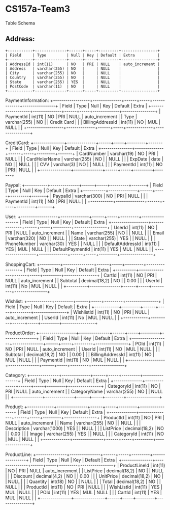 # CS157a-Team3

Table Schema  
  
Address:  
---
```
+-----------+--------------+------+-----+---------+----------------+
| Field     | Type         | Null | Key | Default | Extra          |
+-----------+--------------+------+-----+---------+----------------+
| AddressId | int(11)      | NO   | PRI | NULL    | auto_increment |
| Address   | varchar(255) | NO   |     | NULL    |                |
| City      | varchar(255) | NO   |     | NULL    |                |
| Country   | varchar(255) | NO   |     | NULL    |                |
| State     | varchar(255) | YES  |     | NULL    |                |
| PostCode  | varchar(11)  | NO   |     | NULL    |                |
+-----------+--------------+------+-----+---------+----------------+
```

PaymentInformation:
+------------------+--------------+------+-----+-------------+----------------+
| Field            | Type         | Null | Key | Default     | Extra          |
+------------------+--------------+------+-----+-------------+----------------+
| PaymentId        | int(11)      | NO   | PRI | NULL        | auto_increment |
| Type             | varchar(255) | NO   |     | Credit Card |                |
| BillingAddressId | int(11)      | NO   | MUL | NULL        |                |
+------------------+--------------+------+-----+-------------+----------------+

CreditCard:
+---------------+--------------+------+-----+---------+-------+
| Field         | Type         | Null | Key | Default | Extra |
+---------------+--------------+------+-----+---------+-------+
| CardNumber    | varchar(19)  | NO   | PRI | NULL    |       |
| CardHolerName | varchar(255) | NO   |     | NULL    |       |
| ExpDate       | date         | NO   |     | NULL    |       |
| CVV           | varchar(3)   | NO   |     | NULL    |       |
| PaymentId     | int(11)      | NO   | PRI | NULL    |       |
+---------------+--------------+------+-----+---------+-------+

Paypal:
+-----------+--------------+------+-----+---------+-------+
| Field     | Type         | Null | Key | Default | Extra |
+-----------+--------------+------+-----+---------+-------+
| PaypalId  | varchar(300) | NO   | PRI | NULL    |       |
| PaymentId | int(11)      | NO   | PRI | NULL    |       |
+-----------+--------------+------+-----+---------+-------+

User:
+------------------+--------------+------+-----+---------+----------------+
| Field            | Type         | Null | Key | Default | Extra          |
+------------------+--------------+------+-----+---------+----------------+
| UserId           | int(11)      | NO   | PRI | NULL    | auto_increment |
| Name             | varchar(255) | NO   |     | NULL    |                |
| Email            | varchar(320) | NO   |     | NULL    |                |
| State            | varchar(255) | YES  |     | NULL    |                |
| PhoneNumber      | varchar(30)  | YES  |     | NULL    |                |
| DefaultAddressId | int(11)      | YES  | MUL | NULL    |                |
| DefaultPaymentId | int(11)      | YES  | MUL | NULL    |                |
+------------------+--------------+------+-----+---------+----------------+

ShoppingCart:
+----------+---------------+------+-----+---------+----------------+
| Field    | Type          | Null | Key | Default | Extra          |
+----------+---------------+------+-----+---------+----------------+
| CartId   | int(11)       | NO   | PRI | NULL    | auto_increment |
| Subtotal | decimal(18,2) | NO   |     | 0.00    |                |
| UserId   | int(11)       | No   | MUL | NULL    |                |
+----------+---------------+------+-----+---------+----------------+

Wishlist:
+------------+---------+------+-----+---------+----------------+
| Field      | Type    | Null | Key | Default | Extra          |
+------------+---------+------+-----+---------+----------------+
| WishlistId | int(11) | NO   | PRI | NULL    | auto_increment |
| UserId     | int(11) | No   | MUL | NULL    |                |
+------------+---------+------+-----+---------+----------------+

ProductOrder:
+------------------+---------------+------+-----+---------+----------------+
| Field            | Type          | Null | Key | Default | Extra          |
+------------------+---------------+------+-----+---------+----------------+
| POId             | int(11)       | NO   | PRI | NULL    | auto_increment |
| UserId           | int(11)       | NO   | MUL | NULL    |                |
| Subtotal         | decimal(18,2) | NO   |     | 0.00    |                |
| BillingAddressId | int(11)       | NO   | MUL | NULL    |                |
| PaymentId        | int(11)       | NO   | MUL | NULL    |                |
+------------------+---------------+------+-----+---------+----------------+

Category:
+--------------+--------------+------+-----+---------+----------------+
| Field        | Type         | Null | Key | Default | Extra          |
+--------------+--------------+------+-----+---------+----------------+
| CategoryId   | int(11)      | NO   | PRI | NULL    | auto_increment |
| CategoryName | varchar(255) | NO   |     | NULL    |                |
+--------------+--------------+------+-----+---------+----------------+

Product:
+-------------+---------------+------+-----+---------+----------------+
| Field       | Type          | Null | Key | Default | Extra          |
+-------------+---------------+------+-----+---------+----------------+
| ProductId   | int(11)       | NO   | PRI | NULL    | auto_increment |
| Name        | varchar(255)  | NO   |     | NULL    |                |
| Description | varchar(1000) | YES  |     | NULL    |                |
| ListPrice   | decimal(18,2) | NO   |     | 0.00    |                |
| Image       | varchar(255)  | YES  |     | NULL    |                |
| CategoryId  | int(11)       | NO   | MUL | NULL    |                |
+-------------+---------------+------+-----+---------+----------------+

ProductLine:
+---------------+---------------+------+-----+---------+----------------+
| Field         | Type          | Null | Key | Default | Extra          |
+---------------+---------------+------+-----+---------+----------------+
| ProductLineId | int(11)       | NO   | PRI | NULL    | auto_increment |
| ListPrice     | decimal(18,2) | NO   |     | NULL    |                |
| Discount      | decimal(4,2)  | NO   |     | 0.00    |                |
| UnitPrice     | decimal(18,2) | NO   |     | NULL    |                |
| Quantity      | int(18)       | NO   |     | NULL    |                |
| Total         | decimal(18,2) | NO   |     | NULL    |                |
| ProductId     | int(11)       | NO   | PRI | NULL    |                |
| WishListId    | int(11)       | YES  | MUL | NULL    |                |
| POId          | int(11)       | YES  | MUL | NULL    |                |
| CartId        | int(11)       | YES  | MUL | NULL    |                |
+---------------+---------------+------+-----+---------+----------------+
